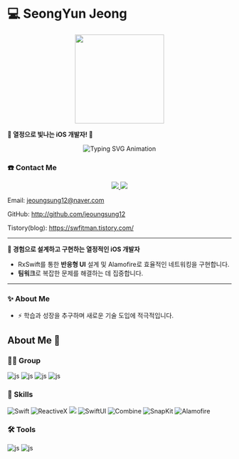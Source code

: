 # 💻 SeongYun Jeong
<p align="center">
  <img src="https://media.giphy.com/media/26BRuo6sLetdllPAQ/giphy.gif" width="200">
</p>

**🚀 열정으로 빛나는 iOS 개발자! 🚀**

<p align="center">
  <img src="https://readme-typing-svg.herokuapp.com?font=Fira+Code&size=24&pause=1000&color=F75151&background=FFFFFF00&center=true&vCenter=true&width=435&lines=SwiftUI+UIKit;Combine+Reactive;+;🔥+Explore+Everyday!" alt="Typing SVG Animation">
</p>


### ☎️ **Contact Me**
<p align="center">
  <a href="mailto:bakjjh129@gmail.com">
  <img src="https://img.shields.io/badge/Gmail-EA4335?style=for-the-badge&logo=gmail&logoColor=white">
</a>
  <a href="https://www.instagram.com/tjddbsdl_"><img src="https://img.shields.io/badge/Instagram-E4405F?style=for-the-badge&logo=instagram&logoColor=white"></a>
</p>


Email: jeoungsung12@naver.com

GitHub: http://github.com/jeoungsung12

Tistory(blog): https://swfitman.tistory.com/

---


**📱 경험으로 설계하고 구현하는 열정적인 iOS 개발자**  
- RxSwift를 통한 **반응형 UI** 설계 및 Alamofire로 효율적인 네트워킹을 구현합니다.  
- **팀워크**로 복잡한 문제를 해결하는 데 집중합니다.  

---
### ✨ About Me  
- ⚡ 학습과 성장을 추구하며 새로운 기술 도입에 적극적입니다.  


## About Me 🙂

### 🤜🤛 Group
![js](https://img.shields.io/badge/Slack-4A154B?style=for-the-badge&logo=slack&logoColor=white) ![js](https://img.shields.io/badge/Discord-7289DA?style=for-the-badge&logo=discord&logoColor=white) ![js](https://img.shields.io/badge/Notion-000000?style=for-the-badge&logo=notion&logoColor=white) ![js](https://img.shields.io/badge/Figma-F24E1E?style=for-the-badge&logo=figma&logoColor=white)

### 🚀 Skills


![Swift](https://img.shields.io/badge/Swift-FA7343?style=for-the-badge&logo=swift&logoColor=white)
![ReactiveX](https://img.shields.io/badge/ReactiveX-B7178C?style=for-the-badge&logo=ReactiveX&logoColor=white)
<img src="https://img.shields.io/badge/uikit-%232396F3.svg?&style=for-the-badge&logo=uikit&logoColor=white" />
![SwiftUI](https://img.shields.io/badge/SwiftUI-1D4ED8?style=for-the-badge&logo=swift&logoColor=white)
![Combine](https://img.shields.io/badge/Combine-FF2D55?style=for-the-badge&logo=swift&logoColor=white)
![SnapKit](https://img.shields.io/badge/SnapKit-2196F3?style=for-the-badge&logo=swift&logoColor=white)
![Alamofire](https://img.shields.io/badge/Alamofire-00C7B7?style=for-the-badge&logo=swift&logoColor=white)


### 🛠️ Tools

![js](https://img.shields.io/badge/Xcode-007ACC?style=for-the-badge&logo=Xcode&logoColor=white) ![js](https://img.shields.io/badge/GitHub-100000?style=for-the-badge&logo=github&logoColor=white) 

